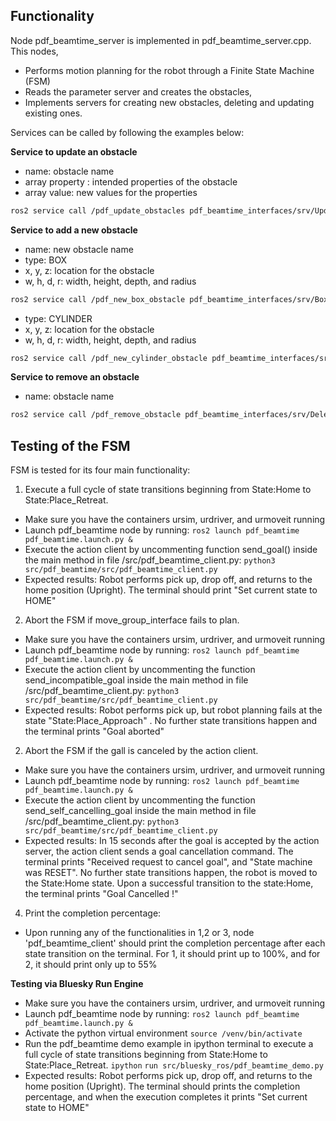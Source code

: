 ## Functionality

Node pdf_beamtime_server is implemented in pdf_beamtime_server.cpp. This nodes,
 - Performs motion planning for the robot through a Finite State Machine (FSM)
 - Reads the parameter server and creates the obstacles,
 - Implements servers for creating new obstacles, deleting and updating existing ones. 

Services can be called by following the examples below:

**Service to update an obstacle**
 - name: obstacle name
 - array property : intended properties of the obstacle
 - array value: new values for the properties
```bash
ros2 service call /pdf_update_obstacles pdf_beamtime_interfaces/srv/UpdateObstacleMsg '{name: "inbeam_platform", property: ["z", "x"], value: [1.35, 1.0]}'
```

**Service to add a new obstacle**
 - name: new obstacle name
 - type: BOX
 - x, y, z: location for the obstacle
 - w, h, d, r: width, height, depth, and radius 
```bash
ros2 service call /pdf_new_box_obstacle pdf_beamtime_interfaces/srv/BoxObstacleMsg '{name: "obstacle", type: "BOX", x: 1.5, y: 0.2, z: 0.9, w: 0.3, h: 0.3, d: 0.3}'
```

 - type: CYLINDER
 - x, y, z: location for the obstacle
 - w, h, d, r: width, height, depth, and radius 
```bash
ros2 service call /pdf_new_cylinder_obstacle pdf_beamtime_interfaces/srv/CylinderObstacleMsg '{name: "obstacle2", type: "CYLINDER", x: 1.5, y: 0.2, z: 1.9, h: 0.3, r: 0.10}'
```

**Service to remove an obstacle**
 - name: obstacle name
```bash
ros2 service call /pdf_remove_obstacle pdf_beamtime_interfaces/srv/DeleteObstacleMsg "{name: 'inbeam_platform'}"
```

## Testing of the FSM

FSM is tested for its four main functionality:
1. Execute a full cycle of state transitions beginning from State:Home to State:Place_Retreat.
 - Make sure you have the containers ursim, urdriver, and urmoveit running
 - Launch pdf_beamtime node by running:
  `ros2 launch pdf_beamtime pdf_beamtime.launch.py &`
 - Execute the action client by uncommenting function send_goal() inside the main method in file /src/pdf_beamtime_client.py:
  `python3 src/pdf_beamtime/src/pdf_beamtime_client.py `
 -  Expected results: Robot performs pick up, drop off, and returns to the home position (Upright). The terminal should print "Set current state to HOME" 
 
2. Abort the FSM if move_group_interface fails to plan.
 - Make sure you have the containers ursim, urdriver, and urmoveit running
 - Launch pdf_beamtime node by running:
  `ros2 launch pdf_beamtime pdf_beamtime.launch.py &`
 - Execute the action client by uncommenting the function send_incompatible_goal inside the main method in file /src/pdf_beamtime_client.py:
  `python3 src/pdf_beamtime/src/pdf_beamtime_client.py `
 - Expected results: Robot performs pick up, but robot planning fails at the state "State:Place_Approach" . No further state transitions happen and the terminal prints "Goal aborted"
 
2. Abort the FSM if the gall is canceled by the action client.
 - Make sure you have the containers ursim, urdriver, and urmoveit running
 - Launch pdf_beamtime node by running:
  `ros2 launch pdf_beamtime pdf_beamtime.launch.py &`
 - Execute the action client by uncommenting the function send_self_cancelling_goal inside the main method in file /src/pdf_beamtime_client.py:
  `python3 src/pdf_beamtime/src/pdf_beamtime_client.py `
 - Expected results: In 15 seconds after the goal is accepted by the action server, the action client sends a goal cancellation command.  The terminal prints "Received request to cancel goal", and "State machine was RESET". No further state transitions happen, the robot is moved to the State:Home state. Upon a successful transition to the state:Home, the terminal prints "Goal Cancelled !"

4. Print the completion percentage:
- Upon running any of the functionalities in 1,2 or 3, node 'pdf_beamtime_client' should print the completion percentage after each state transition on the terminal. For 1, it should print up to 100%, and for 2, it should print only up to 55%

**Testing via Bluesky Run Engine**

 - Make sure you have the containers ursim, urdriver, and urmoveit running
 - Launch pdf_beamtime node by running:
  `ros2 launch pdf_beamtime pdf_beamtime.launch.py &`
 - Activate the python virtual environment 
  `source /venv/bin/activate`
 - Run the pdf_beamtime demo example in ipython terminal to execute a full cycle of state transitions beginning from State:Home to State:Place_Retreat.
  `ipython`
  `run src/bluesky_ros/pdf_beamtime_demo.py`
 - Expected results: Robot performs pick up, drop off, and returns to the home position (Upright). The terminal should prints the completion percentage, and when the execution completes it prints "Set current state to HOME" 
 
